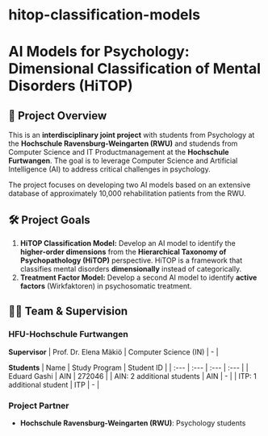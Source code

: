 # hitop-classification-models
# AI Models for Psychology: Dimensional Classification of Mental Disorders (HiTOP)

## 🎯 Project Overview

This is an **interdisciplinary joint project** with students from Psychology at the **Hochschule Ravensburg-Weingarten (RWU)** and studends from Computer Science and IT Productmanagement at the **Hochschule Furtwangen**. The goal is to leverage Computer Science and Artificial Intelligence (AI) to address critical challenges in psychology.

The project focuses on developing two AI models based on an extensive database of approximately 10,000 rehabilitation patients from the RWU.


## 🛠️ Project Goals

1.  **HiTOP Classification Model:** Develop an AI model to identify the **higher-order dimensions** from the **Hierarchical Taxonomy of Psychopathology (HiTOP)** perspective. HiTOP is a framework that classifies mental disorders **dimensionally** instead of categorically.
2.  **Treatment Factor Model:** Develop a second AI model to identify **active factors** (Wirkfaktoren) in psychosomatic treatment.



## 👩‍💻 Team & Supervision

### HFU-Hochschule Furtwangen

**Supervisor** | Prof. Dr. Elena Mäkiö | Computer Science (IN) | - |

**Students**
| Name | Study Program | Student ID |
| :--- | :--- | :--- | :--- |
| Eduard Gashi | AIN | 272046 |
| AIN: 2 additional students | AIN | - |
| ITP: 1 additional student | ITP | - |



### Project Partner

* **Hochschule Ravensburg-Weingarten (RWU)**: Psychology students

